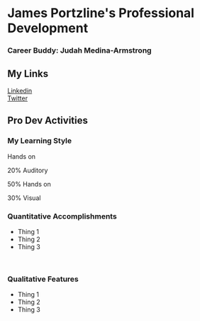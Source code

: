 # James Portzline's Professional Development
### Career Buddy: Judah Medina-Armstrong
## My Links<br>
<a href="https://www.linkedin.com/in/jamesportzline"/>Linkedin</a><br>
<a href="https://twitter.com/JamesPortzline?lang=en"/>Twitter</a>

## Pro Dev Activities

### My Learning Style

Hands on

20% Auditory

50% Hands on

30% Visual


### Quantitative Accomplishments
<ul>
		<li>Thing 1</li>
		<li>Thing 2</li>
		<li>Thing 3</li>
	</ul>
	<br>
	<h3>Qualitative Features</h3>
	<ul>
		<li>Thing 1</li>
		<li>Thing 2</li>
		<li>Thing 3</li>
	</ul>
	<br>
